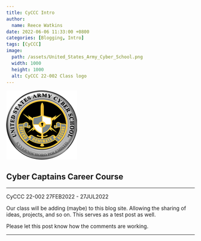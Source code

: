 ```yaml
---
title: CyCCC Intro
author:
  name: Reece Watkins
date: 2022-06-06 11:33:00 +0800
categories: [Blogging, Intro]
tags: [CyCCC]
image:
  path: /assets/United_States_Army_Cyber_School.png
  width: 1000
  height: 1000
  alt: CyCCC 22-002 Class logo
---
```

![CyberSchoolImage](/assets/images/United_States_Army_Cyber_School.png)

## Cyber Captains Career Course
---
CyCCC 22-002 
27FEB2022 - 27JUL2022 

Our class will be adding (maybe) to this blog site. Allowing the sharing of ideas, projects, and so on. 
This serves as a test post as well. 

Please let this post know how the comments are working.

---